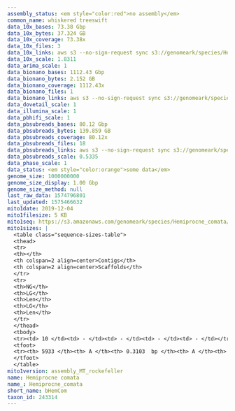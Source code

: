 ```yaml
---
assembly_status: <em style="color:red">no assembly</em>
common_name: whiskered treeswift
data_10x_bases: 73.38 Gbp
data_10x_bytes: 37.324 GB
data_10x_coverage: 73.38x
data_10x_files: 3
data_10x_links: aws s3 --no-sign-request sync s3://genomeark/species/Hemiprocne_comata/bHemCom1/genomic_data/10x/ .<br>
data_10x_scale: 1.8311
data_arima_scale: 1
data_bionano_bases: 1112.43 Gbp
data_bionano_bytes: 2.152 GB
data_bionano_coverage: 1112.43x
data_bionano_files: 1
data_bionano_links: aws s3 --no-sign-request sync s3://genomeark/species/Hemiprocne_comata/bHemCom1/genomic_data/bionano/ .<br>
data_dovetail_scale: 1
data_illumina_scale: 1
data_pbhifi_scale: 1
data_pbsubreads_bases: 80.12 Gbp
data_pbsubreads_bytes: 139.859 GB
data_pbsubreads_coverage: 80.12x
data_pbsubreads_files: 18
data_pbsubreads_links: aws s3 --no-sign-request sync s3://genomeark/species/Hemiprocne_comata/bHemCom1/genomic_data/pacbio/ . --exclude "*ccs.bam*"<br>
data_pbsubreads_scale: 0.5335
data_phase_scale: 1
data_status: <em style="color:orange">some data</em>
genome_size: 1000000000
genome_size_display: 1.00 Gbp
genome_size_method: null
last_raw_data: 1574796801
last_updated: 1575466632
mito1date: 2019-12-04
mito1filesize: 5 KB
mito1seq: https://s3.amazonaws.com/genomeark/species/Hemiprocne_comata/bHemCom1/assembly_MT_rockefeller/bHemCom1.MT.20191204.fasta.gz
mito1sizes: |
  <table class="sequence-sizes-table">
  <thead>
  <tr>
  <th></th>
  <th colspan=2 align=center>Contigs</th>
  <th colspan=2 align=center>Scaffolds</th>
  </tr>
  <tr>
  <th>NG</th>
  <th>LG</th>
  <th>Len</th>
  <th>LG</th>
  <th>Len</th>
  </tr>
  </thead>
  <tbody>
  <tr><td> 10 </td><td> - </td><td> - </td><td> - </td><td> - </td></tr>  <tr><td> 20 </td><td> - </td><td> - </td><td> - </td><td> - </td></tr>  <tr><td> 30 </td><td> - </td><td> - </td><td> - </td><td> - </td></tr>  <tr><td> 40 </td><td> - </td><td> - </td><td> - </td><td> - </td></tr>  <tr style="background-color:#cccccc;"><td> 50 </td><td> - </td><td style="background-color:#ff8888;"> - </td><td> - </td><td style="background-color:#ff8888;"> - </td></tr>  <tr><td> 60 </td><td> - </td><td> - </td><td> - </td><td> - </td></tr>  <tr><td> 70 </td><td> - </td><td> - </td><td> - </td><td> - </td></tr>  <tr><td> 80 </td><td> - </td><td> - </td><td> - </td><td> - </td></tr>  <tr><td> 90 </td><td> - </td><td> - </td><td> - </td><td> - </td></tr>  <tr><td> 100 </td><td> - </td><td> - </td><td> - </td><td> - </td></tr>  </tbody>
  <tfoot>
  <tr><th> 5933 </th><th> A </th><th> 0.3103  bp </th><th> A </th><th> 0.3103  bp </th></tr>
  </tfoot>
  </table>
mito1version: assembly_MT_rockefeller
name: Hemiprocne comata
name_: Hemiprocne_comata
short_name: bHemCom
taxon_id: 243314
---
```

